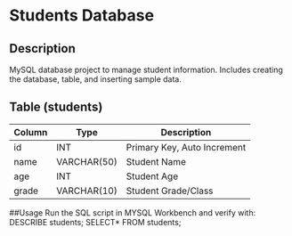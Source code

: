 # Students Database

## Description
MySQL database project to manage student information. Includes creating the database, table, and inserting sample data.

## Table (students)
| Column | Type        | Description               |
|--------|------------|---------------------------|
| id     | INT        | Primary Key, Auto Increment |
| name   | VARCHAR(50)| Student Name              |
| age    | INT        | Student Age               |
| grade  | VARCHAR(10)| Student Grade/Class       |

##Usage
Run the SQL script in MYSQL Workbench and verify with:
DESCRIBE students;
SELECT* FROM students;
